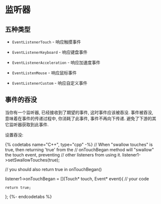 # 监听器

## 五种类型

* `EventListenerTouch` - 响应触摸事件

* `EventListenerKeyboard` - 响应键盘事件

* `EventListenerAcceleration` - 响应加速度事件

* `EventListenMouse` - 响应鼠标事件

* `EventListenerCustom` - 响应自定义事件

## 事件的吞没

当你有一个监听器, 已经接收到了期望的事件, 这时事件应该被吞没. 事件被吞没, 意味着在事件的传递过程中, 你消耗了此事件, 事件不再向下传递. 避免了下游的其它监听器获取到此事件.

设置吞没:

{% codetabs name="C++", type="cpp" -%}
// When "swallow touches" is true, then returning 'true' from the
// onTouchBegan method will "swallow" the touch event, preventing
// other listeners from using it.
listener1->setSwallowTouches(true);

// you should also return true in onTouchBegan()

listener1->onTouchBegan = [](Touch* touch, Event* event){
    // your code

    return true;
};
{%- endcodetabs %}
